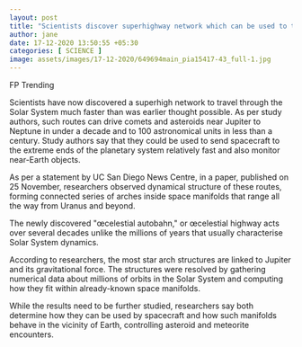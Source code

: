 ```yaml
---
layout: post
title: "Scientists discover superhighway network which can be used to travel through the Solar System- Technology News, Firstpost"
author: jane 
date: 17-12-2020 13:50:55 +05:30 
categories: [ SCIENCE ] 
image: assets/images/17-12-2020/649694main_pia15417-43_full-1.jpg
---
```

FP Trending

Scientists have now discovered a superhigh network to travel through the Solar System much faster than was earlier thought possible. As per study authors, such routes can drive comets and asteroids near Jupiter to Neptune in under a decade and to 100 astronomical units in less than a century. Study authors say that they could be used to send spacecraft to the extreme ends of the planetary system relatively fast and also monitor near-Earth objects.

As per a statement by UC San Diego News Centre, in a paper, published on 25 November, researchers observed dynamical structure of these routes, forming connected series of arches inside space manifolds that range all the way from Uranus and beyond.

The newly discovered "œcelestial autobahn," or œcelestial highway acts over several decades unlike the millions of years that usually characterise Solar System dynamics.

According to researchers, the most star arch structures are linked to Jupiter and its gravitational force. The structures were resolved by gathering numerical data about millions of orbits in the Solar System and computing how they fit within already-known space manifolds.

While the results need to be further studied, researchers say both determine how they can be used by spacecraft and how such manifolds behave in the vicinity of Earth, controlling asteroid and meteorite encounters.